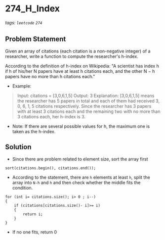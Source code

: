 # 274_H_Index
###### tags: `leetcode` `274`
## Problem Statement
Given an array of citations (each citation is a non-negative integer) of a researcher, write a function to compute the researcher's h-index.

According to the definition of h-index on Wikipedia: "A scientist has index h if h of his/her N papers have at least h citations each, and the other N − h papers have no more than h citations each."

- Example:

> Input: citations = [3,0,6,1,5]
> Output: 3 
> Explanation: [3,0,6,1,5] means the researcher has 5 papers in total and each of them had received 3, 0, 6, 1, 5 citations respectively. 
> Since the researcher has 3 papers with at least 3 citations each and the remaining two with no more than 3 citations each, her h-index is 3.

- Note: If there are several possible values for h, the maximum one is taken as the h-index.

## Solution
- Since there are problem related to element size, sort the array first
```cpp=
sort(citations.begin(), citations.end());
```
- According to the statement, there are ```h``` elements at least ```h```, split the array into ```N-h``` and ```h``` and then check whether the middle fits the condition.
```cpp=
for (int i= citations.size(); i> 0 ; i--)
{
    if (citations[citations.size()- i]>= i)
    {
        return i;
    }
}
```
- If no one fits, return 0
